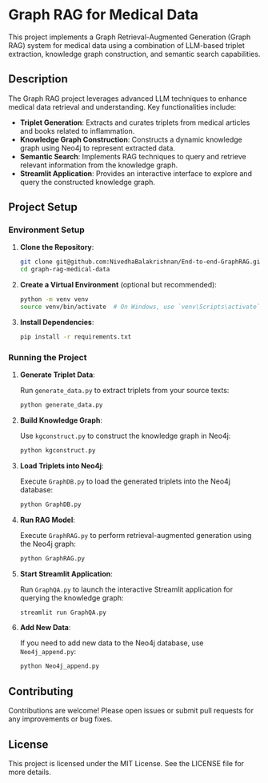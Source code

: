 # Graph RAG for Medical Data

This project implements a Graph Retrieval-Augmented Generation (Graph RAG) system for medical data using a combination of LLM-based triplet extraction, knowledge graph construction, and semantic search capabilities.

## Description

The Graph RAG project leverages advanced LLM techniques to enhance medical data retrieval and understanding. Key functionalities include:

- **Triplet Generation**: Extracts and curates triplets from medical articles and books related to inflammation.
- **Knowledge Graph Construction**: Constructs a dynamic knowledge graph using Neo4j to represent extracted data.
- **Semantic Search**: Implements RAG techniques to query and retrieve relevant information from the knowledge graph.
- **Streamlit Application**: Provides an interactive interface to explore and query the constructed knowledge graph.

## Project Setup

### Environment Setup

1. **Clone the Repository**:

    ```bash
    git clone git@github.com:NivedhaBalakrishnan/End-to-end-GraphRAG.git
    cd graph-rag-medical-data
    ```

2. **Create a Virtual Environment** (optional but recommended):

    ```bash
    python -m venv venv
    source venv/bin/activate  # On Windows, use `venv\Scripts\activate`
    ```

3. **Install Dependencies**:


    ```bash
    pip install -r requirements.txt
    ```

### Running the Project

1. **Generate Triplet Data**:

    Run `generate_data.py` to extract triplets from your source texts:

    ```bash
    python generate_data.py
    ```

2. **Build Knowledge Graph**:

    Use `kgconstruct.py` to construct the knowledge graph in Neo4j:

    ```bash
    python kgconstruct.py
    ```

3. **Load Triplets into Neo4j**:

    Execute `GraphDB.py` to load the generated triplets into the Neo4j database:

    ```bash
    python GraphDB.py
    ```

4. **Run RAG Model**:

    Execute `GraphRAG.py` to perform retrieval-augmented generation using the Neo4j graph:

    ```bash
    python GraphRAG.py
    ```

5. **Start Streamlit Application**:

    Run `GraphQA.py` to launch the interactive Streamlit application for querying the knowledge graph:

    ```bash
    streamlit run GraphQA.py
    ```

6. **Add New Data**:

    If you need to add new data to the Neo4j database, use `Neo4j_append.py`:

    ```bash
    python Neo4j_append.py
    ```

## Contributing

Contributions are welcome! Please open issues or submit pull requests for any improvements or bug fixes.

## License

This project is licensed under the MIT License. See the LICENSE file for more details.
